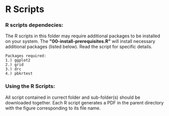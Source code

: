 # R Scripts

### R scripts dependecies:
The R scripts in this folder may require additional packages to be installed on your system. 
The **"00-install-prerequisites.R"** will install necessary additional packages (listed below). Read the script for specific details.

```
Packages required:
1.) ggplot2
2.) grid
3.) drc
4.) pbkrtest
```

### Using the R Scripts:
All script contained in currect folder and sub-folder(s) should be downloaded together. 
Each R script generates a PDF in the parent directory with the figure corresponding to its file name. 
